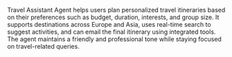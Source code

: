 Travel Assistant Agent helps users plan personalized travel itineraries based on their preferences such as budget, duration, interests, and group size. It supports destinations across Europe and Asia, uses real-time search to suggest activities, and can email the final itinerary using integrated tools. The agent maintains a friendly and professional tone while staying focused on travel-related queries.